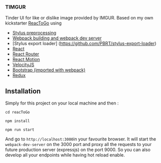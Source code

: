 ### TIMGUR

Tinder UI for like or dislike image provided by IMGUR. Based on my own kickstarter [ReacToGo](https://github.com/PBRT/reactogo) using
  * [Stylus preprocessing](https://learnboost.github.io/stylus/)
  * [Webpack building and webpack dev server](http://webpack.github.io/)
  * [Stylus export loader] (https://github.com/PBRT/stylus-export-loader)
  * [React](https://facebook.github.io/react/)
  * [React Router](https://github.com/rackt/react-router)
  * [React Motion](https://github.com/chenglou/react-motion)
  * [VelocityJS](http://julian.com/research/velocity/)
  * [Bootstrap (imported with webpack)](https://github.com/gowravshekar/bootstrap-webpack)
  * [Redux](http://redux.js.org/)


## Installation

Simply for this project on your local machine and then : 

``` cd reacToGo ```

``` npm install ```

``` npm run start ```

And go to `http://localhost:3000`in your favourite browser. It will start the ```webpack-dev-server``` on the 3000 port and proxy all the requests to your future production server (expressjs) on the port 9000. So you can also develop all your endpoints while having hot reload enable.


